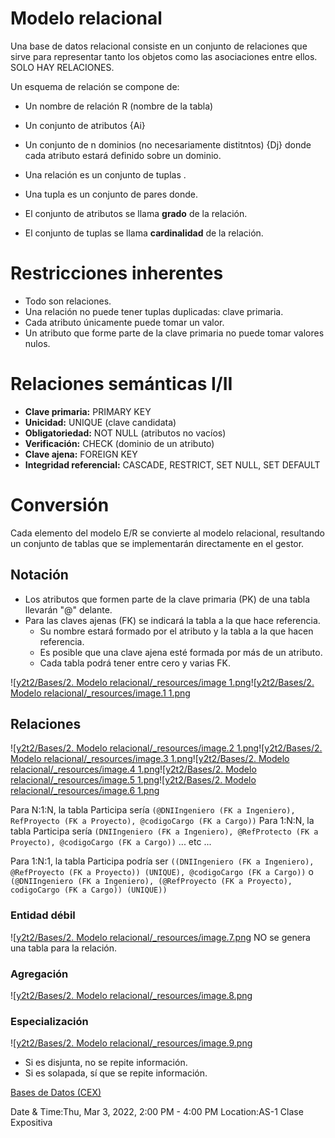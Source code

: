 
# Modelo relacional
Una base de datos relacional consiste en un conjunto de relaciones que sirve para representar tanto los objetos como las asociaciones entre ellos. SOLO HAY RELACIONES.

Un esquema de relación se compone de:

* Un nombre de relación R (nombre de la tabla)
* Un conjunto de atributos {Ai}
* Un conjunto de n dominios (no necesariamente distitntos) {Dj} donde cada atributo estará definido sobre un dominio.

* Una relación es un conjunto de tuplas .
* Una tupla es un conjunto de pares donde.

* El conjunto de atributos se llama **grado** de la relación.
* El conjunto de tuplas se llama **cardinalidad** de la relación.



# Restricciones inherentes

* Todo son relaciones.
* Una relación no puede tener tuplas duplicadas: clave primaria.
* Cada atributo únicamente puede tomar un valor.
* Un atributo que forme parte de la clave primaria no puede tomar valores nulos.



# Relaciones semánticas I/II

* **Clave primaria:** PRIMARY KEY
* **Unicidad:** UNIQUE (clave candidata)
* **Obligatoriedad:** NOT NULL (atributos no vacíos)
* **Verificación:** CHECK (dominio de un atributo)
* **Clave ajena:** FOREIGN KEY
* **Integridad referencial:** CASCADE, RESTRICT, SET NULL, SET DEFAULT



# Conversión

Cada elemento del modelo E/R se convierte al modelo relacional, resultando un conjunto de tablas que se implementarán directamente en el gestor.


## Notación

* Los atributos que formen parte de la clave primaria (PK) de una tabla llevarán "@" delante.
* Para las claves ajenas (FK) se indicará la tabla a la que hace referencia.
  * Su nombre estará formado por el atributo y la tabla a la que hacen referencia.
  * Es posible que una clave ajena esté formada por más de un atributo.
  * Cada tabla podrá tener entre cero y varias FK.


![[y2t2/Bases/2. Modelo relacional/_resources/image 1.png](_resources/image%201.png)![[y2t2/Bases/2. Modelo relacional/_resources/image.1 1.png](_resources/image.1%201.png)


## Relaciones

![[y2t2/Bases/2. Modelo relacional/_resources/image.2 1.png](_resources/image.2%201.png)![[y2t2/Bases/2. Modelo relacional/_resources/image.3 1.png](_resources/image.3%201.png)![[y2t2/Bases/2. Modelo relacional/_resources/image.4 1.png](_resources/image.4%201.png)![[y2t2/Bases/2. Modelo relacional/_resources/image.5 1.png](_resources/image.5%201.png)![[y2t2/Bases/2. Modelo relacional/_resources/image.6 1.png](_resources/image.6%201.png)

Para N:1:N, la tabla Participa sería `(@DNIIngeniero (FK a Ingeniero), RefProyecto (FK a Proyecto), @codigoCargo (FK a Cargo))`
Para 1:N:N, la tabla Participa sería `(DNIIngeniero (FK a Ingeniero), @RefProtecto (FK a Proyecto), @codigoCargo (FK a Cargo))`
... etc ...


Para 1:N:1, la tabla Participa podría ser `((DNIIngeniero (FK a Ingeniero), @RefProyecto (FK a Proyecto)) (UNIQUE), @codigoCargo (FK a Cargo))` o `(@DNIIngeniero (FK a Ingeniero), (@RefProyecto (FK a Proyecto), codigoCargo (FK a Cargo)) (UNIQUE))`



### Entidad débil

![[y2t2/Bases/2. Modelo relacional/_resources/image.7.png](_resources/image.7.png)
NO se genera una tabla para la relación.


### Agregación

![[y2t2/Bases/2. Modelo relacional/_resources/image.8.png](_resources/image.8.png)


### Especialización

![[y2t2/Bases/2. Modelo relacional/_resources/image.9.png](_resources/image.9.png)


* Si es disjunta, no se repite información.
* Si es solapada, sí que se repite información.

[Bases de Datos (CEX)](https://www.google.com/calendar/event?eid=XzhkOWxjZ3JmZHByNmFzams2MHIzZ29wcDZncmphZGI1Nm9vajZkaG43NG82NGRqMzZkaTZhZTFsNnNzajJwOW42NWhnIHVuZGVyc2NvcmViaXNAbQ)

Date & Time:Thu, Mar 3, 2022, 2:00 PM - 4:00 PM
Location:AS-1
Clase Expositiva

